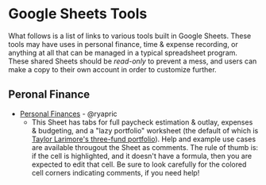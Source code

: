 Google Sheets Tools
===================

What follows is a list of links to various tools built in Google Sheets. These
tools may have uses in personal finance, time & expense recording, or anything
at all that can be managed in a typical spreadsheet program. These shared Sheets
should be *read-only* to prevent a mess, and users can make a copy to their own
account in order to customize further.

Peronal Finance
---------------

* [Personal Finances](https://docs.google.com/spreadsheets/d/1RsUboySa_RHga-Ituf-jKzl4w3Yq9JhvpQQMRVPuw8E/edit?usp=sharing) - @ryapric
    - This Sheet has tabs for full paycheck estimation & outlay, expenses &
      budgeting, and a "lazy portfolio" worksheet (the default of which is
      [Taylor Larimore's three-fund
      portfolio](https://www.bogleheads.org/wiki/Lazy_portfolios#Three_fund_lazy_portfolios)).
      Help and example use cases are available througout the Sheet as comments.
      The rule of thumb is: if the cell is highlighted, and it doesn't have a
      formula, then you are expected to edit that cell. Be sure to look
      carefully for the colored cell corners indicating comments, if you need
      help!
